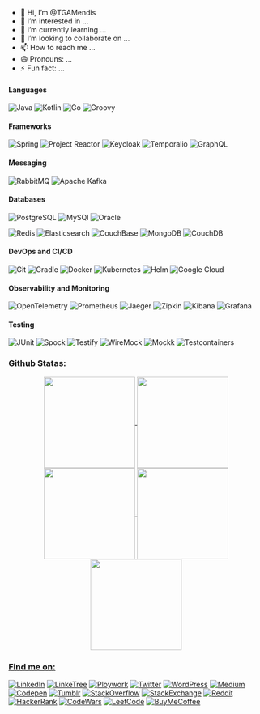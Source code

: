 - 👋 Hi, I’m @TGAMendis
- 👀 I’m interested in ...
- 🌱 I’m currently learning ...
- 💞️ I’m looking to collaborate on ...
- 📫 How to reach me ...
- 😄 Pronouns: ...
- ⚡ Fun fact: ...

<!---
TGAMendis/TGAMendis is a ✨ special ✨ repository because its `README.md` (this file) appears on your GitHub profile.
You can click the Preview link to take a look at your changes.
--->

#### Languages
<img src="https://img.shields.io/badge/Java-ED8B00?style=for-the-badge&logo=java&logoColor=white" alt="Java"></img> <img src="https://img.shields.io/badge/Kotlin-0095D5?style=for-the-badge&logo=kotlin&logoColor=white" alt="Kotlin"></img> <img src="https://img.shields.io/badge/Go-00ADD8?style=for-the-badge&logo=go&logoColor=white" alt="Go"></img> <img src="https://img.shields.io/badge/Groovy-4298B8?style=for-the-badge&logo=apache-groovy&logoColor=white" alt="Groovy"></img>  
#### Frameworks
<img src="https://img.shields.io/badge/Spring-6DB33F?style=for-the-badge&logo=spring&logoColor=white" alt="Spring">  <img src="https://img.shields.io/badge/Project%20Reactor-6DB33F?style=for-the-badge&logo=spring&logoColor=white" alt="Project Reactor"></img> <img src="https://img.shields.io/badge/Keycloak-000000?style=for-the-badge&logo=keycloak&logoColor=white" alt="Keycloak"></img> <img src="https://img.shields.io/badge/Temporal.io-000000?style=for-the-badge&logo=temporal&logoColor=white" alt="Temporalio"></img> <img src="https://img.shields.io/badge/GraphQL-E10098?style=for-the-badge&logo=graphql&logoColor=white" alt="GraphQL"></img>
#### Messaging
<img src="https://img.shields.io/badge/RabbitMQ-FF6600?style=for-the-badge&logo=rabbitmq&logoColor=white" alt="RabbitMQ"></img> <img src="https://img.shields.io/badge/Apache%20Kafka-231F20?style=for-the-badge&logo=apache-kafka&logoColor=white" alt="Apache Kafka"></img>
#### Databases
<img src="https://img.shields.io/badge/PostgreSQL-336791?style=for-the-badge&logo=postgresql&logoColor=white" alt="PostgreSQL"></img> 
<img src="https://img.shields.io/badge/MySQL-005C84?style=for-the-badge&logo=mysql&logoColor=white" alt="MySQl"></img>
<img src="https://img.shields.io/badge/Oracle-F80000?style=for-the-badge&logo=Oracle&logoColor=white" alt="Oracle"></img>

<img src="https://img.shields.io/badge/Redis-DC382D?style=for-the-badge&logo=redis&logoColor=white" alt="Redis"></img> 
<img src="https://img.shields.io/badge/Elasticsearch-005571?style=for-the-badge&logo=elasticsearch&logoColor=white" alt="Elasticsearch"></img>
<img src="https://img.shields.io/badge/Couchbase-EA2328?style=for-the-badge&logo=couchbase&logoColor=white" alt="CouchBase"></img>
<img src="https://img.shields.io/badge/MongoDB-4EA94B?style=for-the-badge&logo=mongodb&logoColor=white" alt="MongoDB"></img>
<img src="https://img.shields.io/badge/CouchDB-EA2328?style=for-the-badge&logo=apache-couchdb&logoColor=white" alt="CouchDB"></img>
#### DevOps and CI/CD
<img src="https://img.shields.io/badge/Git-F05032?style=for-the-badge&logo=git&logoColor=white" alt="Git"></img> <img src="https://img.shields.io/badge/Gradle-02303A?style=for-the-badge&logo=gradle&logoColor=white" alt="Gradle"></img> <img src="https://img.shields.io/badge/Docker-2496ED?style=for-the-badge&logo=docker&logoColor=white" alt="Docker"></img> <img src="https://img.shields.io/badge/Kubernetes-326CE5?style=for-the-badge&logo=kubernetes&logoColor=white" alt="Kubernetes"></img> <img src="https://img.shields.io/badge/Helm-0F1689?style=for-the-badge&logo=helm&logoColor=white" alt="Helm"></img> <img src="https://img.shields.io/badge/Google%20Cloud-4285F4?style=for-the-badge&logo=google-cloud&logoColor=white" alt="Google Cloud"></img>  
#### Observability and Monitoring
<img src="https://img.shields.io/badge/OpenTelemetry-000000?style=for-the-badge&logo=opentelemetry&logoColor=white" alt="OpenTelemetry"></img> <img src="https://img.shields.io/badge/Prometheus-E6522C?style=for-the-badge&logo=prometheus&logoColor=white" alt="Prometheus"></img> <img src="https://img.shields.io/badge/Jaeger-000000?style=for-the-badge&logo=jaeger&logoColor=white" alt="Jaeger"></img> <img src="https://img.shields.io/badge/Zipkin-000000?style=for-the-badge&logo=zipkin&logoColor=white" alt="Zipkin"></img> <img src="https://img.shields.io/badge/Kibana-005571?style=for-the-badge&logo=kibana&logoColor=white" alt="Kibana"></img> <img src="https://img.shields.io/badge/Grafana-F46800?style=for-the-badge&logo=grafana&logoColor=white" alt="Grafana"></img>  
#### Testing
<img src="https://img.shields.io/badge/JUnit-25A162?style=for-the-badge&logo=junit5&logoColor=white" alt="JUnit"></img> <img src="https://img.shields.io/badge/Spock-25A162?style=for-the-badge&logo=spock&logoColor=white" alt="Spock"></img> <img src="https://img.shields.io/badge/Testify-00ADD8?style=for-the-badge&logo=go&logoColor=white" alt="Testify"></img> <img src="https://img.shields.io/badge/WireMock-000000?style=for-the-badge&logo=wiremock&logoColor=white" alt="WireMock"></img> <img src="https://img.shields.io/badge/Mockk-0095D5?style=for-the-badge&logo=kotlin&logoColor=white" alt="Mockk"></img> <img src="https://img.shields.io/badge/Testcontainers-2496ED?style=for-the-badge&logo=docker&logoColor=white" alt="Testcontainers"></img>

### Github Statas:
<div align="center">
<a href="https://github.com/Gehan-Mendis">
<img align="center" src="http://github-profile-summary-cards.vercel.app/api/cards/stats?username=TGAMendis&theme=2077" height="180em" />
<img align="center" src="http://github-profile-summary-cards.vercel.app/api/cards/most-commit-language?username=TGAMendis&theme=2077" height="180em" />
<img align="center" src="http://github-profile-summary-cards.vercel.app/api/cards/repos-per-language?username=TGAMendis&theme=2077" height="180em" />
<img align="center" src="http://github-profile-summary-cards.vercel.app/api/cards/productive-time?username=TGAMendis&theme=2077" height="180em" />
<img align="center" src="http://github-profile-summary-cards.vercel.app/api/cards/profile-details?username=TGAMendis&theme=2077" height="180em" />
</div>

### Find me on:
[![LinkedIn](https://img.shields.io/badge/linkedin-%230077B5.svg?style=for-the-badge&logo=linkedin&logoColor=white)](https://www.linkedin.com/in/TGAMendis/)
[![LinkeTree](https://img.shields.io/badge/linktree-39E09B?style=for-the-badge&logo=linktree&logoColor=white)](https://linktr.ee/gehan.mendis)
[![Ploywork](https://img.shields.io/badge/polywork-543DE0?style=for-the-badge&logo=polywork&logoColor=white)]([https://linktr.ee/gehan.mendis](https://www.polywork.com/gehan_m))
[![Twitter](https://img.shields.io/badge/Twitter-1DA1F2?style=for-the-badge&logo=twitter&logoColor=white)](https://x.com/Gehan_Mendis)
[![WordPress](https://img.shields.io/badge/Wordpress-21759B?style=for-the-badge&logo=wordpress&logoColor=white)](https://itblackbelt.wordpress.com)
[![Medium](https://img.shields.io/badge/Medium-12100E?style=for-the-badge&logo=medium&logoColor=white)](https://medium.com/@gehan.mendis)
[![Codepen](https://img.shields.io/badge/Codepen-000000?style=for-the-badge&logo=codepen&logoColor=white)](https://codepen.io/8manteam)
[![Tumblr](https://img.shields.io/badge/Tumblr-%2336465D.svg?&style=for-the-badge&logo=Tumblr&logoColor=white)](https://www.tumblr.com/blog/some-programming-pearls)
[![StackOverflow](https://img.shields.io/badge/Stack_Overflow-FE7A16?style=for-the-badge&logo=stack-overflow&logoColor=white)](https://stackoverflow.com/users/1148552/gehan)
[![StackExchange](https://img.shields.io/badge/StackExchange-%23ffffff.svg?&style=for-the-badge&logo=StackExchange&logoColor=white)](https://stackexchange.com/users/1171454/gehan)
[![Reddit](https://img.shields.io/badge/Reddit-FF4500?style=for-the-badge&logo=reddit&logoColor=white)](https://www.reddit.com/user/namelesskight/)
[![HackerRank](https://img.shields.io/badge/-Hackerrank-2EC866?style=for-the-badge&logo=HackerRank&logoColor=white)](https://www.hackerrank.com/profile/gehan_mendis)
[![CodeWars](https://img.shields.io/badge/Codewars-B1361E?style=for-the-badge&logo=Codewars&logoColor=white)](https://www.codewars.com/users/8ManTeam/completed)
[![LeetCode](https://img.shields.io/badge/-LeetCode-FFA116?style=for-the-badge&logo=LeetCode&logoColor=black)](https://leetcode.com/u/Gehan-Mendis/)
[![BuyMeCoffee](https://img.shields.io/badge/Buy_Me_A_Coffee-FFDD00?style=for-the-badge&logo=buy-me-a-coffee&logoColor=black)](https://studio.buymeacoffee.com/dashboard)


